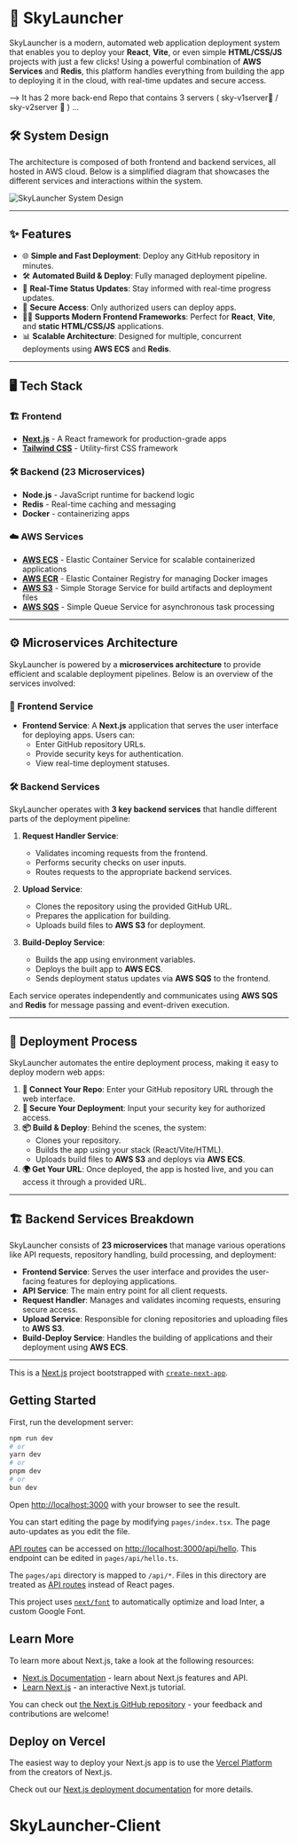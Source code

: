 # 🚀 SkyLauncher

SkyLauncher is a modern, automated web application deployment system that enables you to deploy your **React**, **Vite**, or even simple **HTML/CSS/JS** projects with just a few clicks! Using a powerful combination of **AWS Services** and **Redis**, this platform handles everything from building the app to deploying it in the cloud, with real-time updates and secure access. 

 --> It has 2 more back-end Repo that contains 3 servers ( sky-v1server🚀 / sky-v2server 🚀 )  ...

## 🛠️ System Design

The architecture is composed of both frontend and backend services, all hosted in AWS cloud. Below is a simplified diagram that showcases the different services and interactions within the system.



![SkyLauncher System Design](/system-design.png) <!-- Be sure to upload the system design image to your repo -->

---

## ✨ Features

- 🌐 **Simple and Fast Deployment**: Deploy any GitHub repository in minutes.
- 🛠️ **Automated Build & Deploy**: Fully managed deployment pipeline.
- 📡 **Real-Time Status Updates**: Stay informed with real-time progress updates.
- 🔐 **Secure Access**: Only authorized users can deploy apps.
- 🧑‍💻 **Supports Modern Frontend Frameworks**: Perfect for **React**, **Vite**, and **static HTML/CSS/JS** applications.
- 📊 **Scalable Architecture**: Designed for multiple, concurrent deployments using **AWS ECS** and **Redis**.

---

## 🖥️ Tech Stack

### 🏗️ Frontend
- **[Next.js](https://nextjs.org)** - A React framework for production-grade apps
- **[Tailwind CSS](https://tailwindcss.com)** - Utility-first CSS framework

### 🛠️ Backend (23 Microservices)
- **Node.js** - JavaScript runtime for backend logic
- **Redis** - Real-time caching and messaging
- **Docker** -  containerizing apps

### ☁️ AWS Services
- **[AWS ECS](https://aws.amazon.com/ecs/)** - Elastic Container Service for scalable containerized applications
- **[AWS ECR](https://aws.amazon.com/ecr/)** - Elastic Container Registry for managing Docker images
- **[AWS S3](https://aws.amazon.com/s3/)** - Simple Storage Service for build artifacts and deployment files
- **[AWS SQS](https://aws.amazon.com/sqs/)** - Simple Queue Service for asynchronous task processing

---

## ⚙️ Microservices Architecture

SkyLauncher is powered by a **microservices architecture** to provide efficient and scalable deployment pipelines. Below is an overview of the services involved:

### 🔄 Frontend Service

- **Frontend Service**: A **Next.js** application that serves the user interface for deploying apps. Users can:
  - Enter GitHub repository URLs.
  - Provide security keys for authentication.
  - View real-time deployment statuses.

### 🛠️ Backend Services

SkyLauncher operates with **3 key backend services** that handle different parts of the deployment pipeline:

1. **Request Handler Service**: 
   - Validates incoming requests from the frontend.
   - Performs security checks on user inputs.
   - Routes requests to the appropriate backend services.

2. **Upload Service**: 
   - Clones the repository using the provided GitHub URL.
   - Prepares the application for building.
   - Uploads build files to **AWS S3** for deployment.

3. **Build-Deploy Service**: 
   - Builds the app using environment variables.
   - Deploys the built app to **AWS ECS**.
   - Sends deployment status updates via **AWS SQS** to the frontend.

Each service operates independently and communicates using **AWS SQS** and **Redis** for message passing and event-driven execution.

---

## 🚀 Deployment Process

SkyLauncher automates the entire deployment process, making it easy to deploy modern web apps:

1. **🔗 Connect Your Repo**: Enter your GitHub repository URL through the web interface.
2. **🔐 Secure Your Deployment**: Input your security key for authorized access.
3. **📦 Build & Deploy**: Behind the scenes, the system:
   - Clones your repository.
   - Builds the app using your stack (React/Vite/HTML).
   - Uploads build files to **AWS S3** and deploys via **AWS ECS**.
4. **🌍 Get Your URL**: Once deployed, the app is hosted live, and you can access it through a provided URL.

---

## 🏗️ Backend Services Breakdown

SkyLauncher consists of **23 microservices** that manage various operations like API requests, repository handling, build processing, and deployment:

- **Frontend Service**: Serves the user interface and provides the user-facing features for deploying applications.
- **API Service**: The main entry point for all client requests.
- **Request Handler**: Manages and validates incoming requests, ensuring secure access.
- **Upload Service**: Responsible for cloning repositories and uploading files to **AWS S3**.
- **Build-Deploy Service**: Handles the building of applications and their deployment using **AWS ECS**.

---




This is a [Next.js](https://nextjs.org/) project bootstrapped with [`create-next-app`](https://github.com/vercel/next.js/tree/canary/packages/create-next-app).

## Getting Started

First, run the development server:

```bash
npm run dev
# or
yarn dev
# or
pnpm dev
# or
bun dev
```

Open [http://localhost:3000](http://localhost:3000) with your browser to see the result.

You can start editing the page by modifying `pages/index.tsx`. The page auto-updates as you edit the file.

[API routes](https://nextjs.org/docs/api-routes/introduction) can be accessed on [http://localhost:3000/api/hello](http://localhost:3000/api/hello). This endpoint can be edited in `pages/api/hello.ts`.

The `pages/api` directory is mapped to `/api/*`. Files in this directory are treated as [API routes](https://nextjs.org/docs/api-routes/introduction) instead of React pages.

This project uses [`next/font`](https://nextjs.org/docs/basic-features/font-optimization) to automatically optimize and load Inter, a custom Google Font.

## Learn More

To learn more about Next.js, take a look at the following resources:

- [Next.js Documentation](https://nextjs.org/docs) - learn about Next.js features and API.
- [Learn Next.js](https://nextjs.org/learn) - an interactive Next.js tutorial.

You can check out [the Next.js GitHub repository](https://github.com/vercel/next.js/) - your feedback and contributions are welcome!

## Deploy on Vercel

The easiest way to deploy your Next.js app is to use the [Vercel Platform](https://vercel.com/new?utm_medium=default-template&filter=next.js&utm_source=create-next-app&utm_campaign=create-next-app-readme) from the creators of Next.js.

Check out our [Next.js deployment documentation](https://nextjs.org/docs/deployment) for more details.
# SkyLauncher-Client
